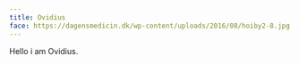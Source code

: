 ```yaml
---
title: Ovidius
face: https://dagensmedicin.dk/wp-content/uploads/2016/08/hoiby2-8.jpg
---
```


Hello i am Ovidius.

